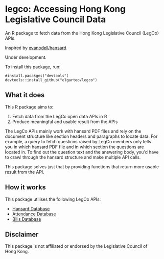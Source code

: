 # legco: Accessing Hong Kong Legislative Council Data
An R package to fetch data from the Hong Kong Legislative Council (LegCo) APIs. 

Inspired by [evanodell/hansard](https://github.com/evanodell/hansard).

Under development.

To install this package, run:
```
#install.pacakges("devtools")
devtools::install_github("elgarteo/legco")
```

## What it does
This R package aims to:
1. Fetch data from the LegCo open data APIs in R
2. Produce meaningful and usable result from the APIs

The LegCo APIs mainly work with hansard PDF files and rely on the document structure like 
section headers and paragraphs to locate data. For example, a query to fetch questions raised by LegCo
members only tells you in which hansard PDF file and in which section the questions are located in.
To find out the question text and the answering body, you'd have to crawl through the hansard structure
and make multiple API calls.

This package solves just that by providing functions that return more usable result from the API.

## How it works
This package utilises the following LegCo APIs:
* [Hansard Database](https://www.legco.gov.hk/odata/english/hansard-db.html)
* [Attendance Database](https://www.legco.gov.hk/odata/english/attendance-db.html)
* [Bills Database](https://www.legco.gov.hk/odata/english/billsdb.html)

## Disclaimer
This package is not affiliated or endorsed by the Legislative Council of Hong Kong.
